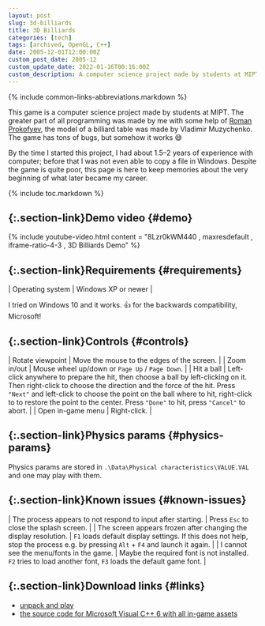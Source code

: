 ```yaml
---
layout: post
slug: 3d-billiards
title: 3D Billiards
categories: [tech]
tags: [archived, OpenGL, C++]
date: 2005-12-01T12:00:00Z
custom_post_date: 2005-12
custom_update_date: 2022-01-16T00:16:00Z
custom_description: A computer science project made by students at MIPT.
---
```

{% include common-links-abbreviations.markdown %}

This game is a computer science project made by students at MIPT.
The greater part of all programming was made by me with some help of [Roman Prokofyev](https://prokofyev.ch),
the model of a billiard table was made by Vladimir Muzychenko.
The game has tons of bugs, but somehow it works &#x1f605;

By the time I started this project, I had about 1.5&ndash;2 years of experience with computer;
before that I was not even able to copy a file in Windows.
Despite the game is quite poor, this page is here to keep memories about the very beginning of what later became my career. 

{% include toc.markdown %}

## [](#demo){:.section-link}Demo video {#demo}

{% include youtube-video.html content = "8Lzr0kWM440 , maxresdefault , iframe-ratio-4-3 , 3D Billiards Demo" %}

## [](#requirements){:.section-link}Requirements {#requirements}

| Operating system | Windows XP or newer |

I tried on Windows 10 and it works. &#x1f44d; for the backwards compatibility, Microsoft!

## [](#controls){:.section-link}Controls {#controls}

| Rotate viewpoint | Move the mouse to the edges of the screen. |
| Zoom in/out | Mouse wheel up/down or `Page Up` / `Page Down`. |
| Hit a ball | Left-click anywhere to prepare the hit, then choose a ball by left-clicking on it. Then right-click to choose the direction and the force of the hit. Press `"Next"` and  left-click to choose the point on the ball where to hit, right-click to to restore the point to the center. Press `"Done"` to hit, press `"Cancel"` to abort. |
| Open in-game menu | Right-click. |

## [](#physics-params){:.section-link}Physics params {#physics-params}
Physics params are stored in `.\Data\Physical characteristics\VALUE.VAL` and one may play with them.

## [](#known-issues){:.section-link}Known issues {#known-issues}

| The process appears to not respond to input after starting. | Press `Esc` to close the splash screen. |
| The screen appears frozen after changing the display resolution. | `F1` loads default display settings. If this does not help, stop the process e.g. by pressing `Alt` + `F4` and launch it again. |
| I cannot see the menu/fonts in the game. | Maybe the required font is not installed. `F2` tries to load another font, `F3` loads the default game font. |

## [](#links){:.section-link}Download links {#links}
* [unpack and play](https://docs.google.com/leaf?id=0B_4a-5REfZ5jMGIxNzFkMWYtMGVmNy00NDZiLWJhOTAtY2U1ZDU3ODU4MDIz&sort=name&layout=list&num=50)
* [the source code for Microsoft Visual C++ 6 with all in-game assets](https://docs.google.com/leaf?id=0B_4a-5REfZ5jMzNkZWU2NGItYTFhOS00ODkxLWExYTUtNDk1MGVmODUyMDlh&sort=name&layout=list&num=50)

